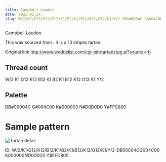 ```yaml
---
title: Campbell Loudon
date: 2023-01-24
slug: W/2/K1/G12/K12/B12/K1/B2/K1/B12/K12/G12/K1/Y/2-DB$00004C G$004C00 K$000000 N$D0D0D0 Y$FFC800
---
```

Campbell Loudon

This was sourced from <no value>.  It is a 13 stripes tartan.

Original link http://www.weddslist.com/cgi-bin/tartans/pg.pl?source=rb

## Thread count
W/2 K1 G12 K12 B12 K1 B2 K1 B12 K12 G12 K1 Y/2

## Palette
DB#00004C G#004C00 K#000000 N#D0D0D0 Y#FFC800

# Sample pattern

![Tartan detail](tartan.png "W/2 K1 G12 K12 B12 K1 B2 K1 B12 K12 G12 K1 Y/2 tartan")

ID: W/2/K1/G12/K12/B12/K1/B2/K1/B12/K12/G12/K1/Y/2-DB$00004C G$004C00 K$000000 N$D0D0D0 Y$FFC800